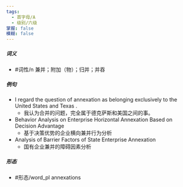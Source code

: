 ```yaml
---
tags:
  - 首字母/A
  - 级别/六级
掌握: false
模糊: false
---
```

##### 词义
- #词性/n  兼并；附加（物）；归并；并吞
##### 例句
- I regard the question of annexation as belonging exclusively to the United States and Texas .
	- 我认为合并的问题，完全属于德克萨斯和美国之间的事。
- Behavior Analysis on Enterprise Horizontal Annexation Based on Decision Advantage
	- 基于决策优势的企业横向兼并行为分析
- Analysis of Barrier Factors of State Enterprise Annexation
	- 国有企业兼并的障碍因素分析
##### 形态
- #形态/word_pl annexations
